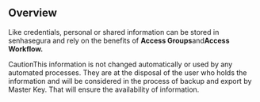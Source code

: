 ## Overview

Like credentials, personal or shared information can be stored in senhasegura and rely on the benefits of **Access Groups**and**Access Workflow.**

CautionThis information is not changed automatically or used by any automated processes. They are at the disposal of the user who holds the information and will be considered in the process of backup and export by Master Key. That will ensure the availability of information.

